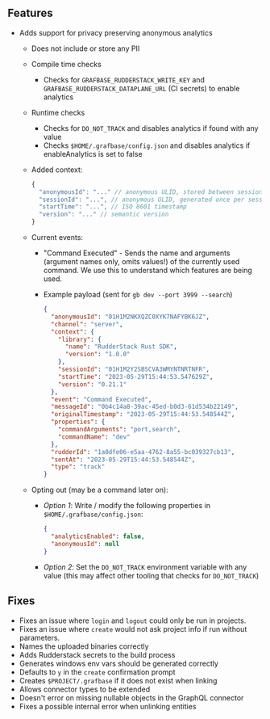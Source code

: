 ## Features

- Adds support for privacy preserving anonymous analytics

  - Does not include or store any PII
  - Compile time checks
    - Checks for `GRAFBASE_RUDDERSTACK_WRITE_KEY` and `GRAFBASE_RUDDERSTACK_DATAPLANE_URL` (CI secrets) to enable analytics
  - Runtime checks
    - Checks for `DO_NOT_TRACK` and disables analytics if found with any value
    - Checks `$HOME/.grafbase/config.json` and disables analytics if enableAnalytics is set to false
  - Added context:

    ```js
    {
      "anonymousId": "..." // anonymous ULID, stored between sessions. not linked to anything.
      "sessionId": "...", // anonymous ULID, generated once per session. not linked to anything.
      "startTime": "...", // ISO 8601 timestamp
      "version": "..." // semantic version
    }
    ```

  - Current events:

    - "Command Executed" - Sends the name and arguments (argument names only, omits values!) of the currently used command. We use this to understand which features are being used.
    - Example payload (sent for `gb dev --port 3999 --search`)

      ```json
      {
        "anonymousId": "01H1M2NKXQZC0XYK7NAFYBK6JZ",
        "channel": "server",
        "context": {
          "library": {
            "name": "RudderStack Rust SDK",
            "version": "1.0.0"
          },
          "sessionId": "01H1M2Y2SBSCVA3WMYNTNRTNFR",
          "startTime": "2023-05-29T15:44:53.547629Z",
          "version": "0.21.1"
        },
        "event": "Command Executed",
        "messageId": "0b4c14a8-39ac-45ed-b0d3-61d534b22149",
        "originalTimestamp": "2023-05-29T15:44:53.548544Z",
        "properties": {
          "commandArguments": "port,search",
          "commandName": "dev"
        },
        "rudderId": "1a0dfe06-e5aa-4762-8a55-bc039327cb13",
        "sentAt": "2023-05-29T15:44:53.548544Z",
        "type": "track"
      }
      ```

  - Opting out (may be a command later on):

    - _Option 1_: Write / modify the following properties in `$HOME/.grafbase/config.json`:

      ```json
      {
        "analyticsEnabled": false,
        "anonymousId": null
      }
      ```

    - _Option 2_: Set the `DO_NOT_TRACK` environment variable with any value (this may affect other tooling that checks for `DO_NOT_TRACK`)

## Fixes

- Fixes an issue where `login` and `logout` could only be run in projects.
- Fixes an issue where `create` would not ask project info if run without parameters.
- Names the uploaded binaries correctly
- Adds Rudderstack secrets to the build process
- Generates windows env vars should be generated correctly
- Defaults to `y` in the `create` confirmation prompt
- Creates `$PROJECT/.grafbase` if it does not exist when linking
- Allows connector types to be extended
- Doesn't error on missing nullable objects in the GraphQL connector
- Fixes a possible internal error when unlinking entities
